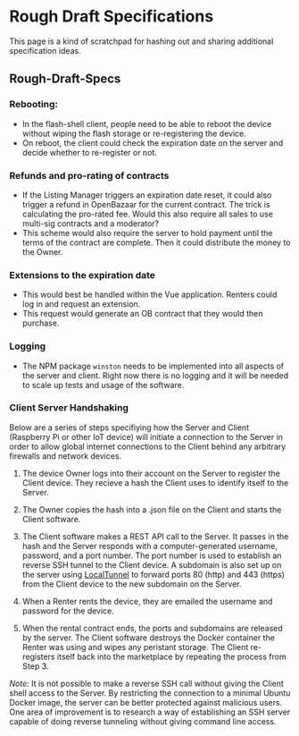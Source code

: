 # Rough Draft Specifications #
This page is a kind of scratchpad for hashing out and sharing additional specification
ideas.


## Rough-Draft-Specs

### Rebooting:
* In the flash-shell client, people need to be able to reboot the device without wiping the flash storage or re-registering the device.
* On reboot, the client could check the expiration date on the server and decide whether to re-register or not.

### Refunds and pro-rating of contracts
* If the Listing Manager triggers an expiration date reset, it could also trigger a refund in OpenBazaar for the current contract. The trick is calculating the pro-rated fee. Would this also require all sales to use multi-sig contracts and a moderator?
* This scheme would also require the server to hold payment until the terms of the contract are complete. Then it could distribute the money to the Owner.

### Extensions to the expiration date
* This would best be handled within the Vue application. Renters could log in and request an extension.
* This request would generate an OB contract that they would then purchase.

### Logging
* The NPM package `winston` needs to be implemented into all aspects of the server and client. Right now
there is no logging and it will be needed to scale up tests and usage of the software.



### Client Server Handshaking
Below are a series of steps specifiying how the Server and Client (Raspberry Pi or other IoT device) will initiate a
connection to the Server in order to allow global internet connections to the Client behind any arbitrary firewalls and network devices.

1. The device Owner logs into their account on the Server to register the Client device. They recieve a hash the Client
uses to identify itself to the Server.

2. The Owner copies the hash into a .json file on the Client and starts the Client software.

3. The Client software makes a REST API call to the Server. It passes in the hash and the Server responds with
a computer-generated username, password, and a port number. The port number is used to establish an reverse SSH
tunnel to the Client device. A subdomain is also set up on the server using [LocalTunnel](https://github.com/localtunnel/server)
to forward ports 80 (http) and 443 (https) from the Client device to the new subdomain on the Server.

4. When a Renter rents the device, they are emailed the username and password for the device.

5. When the rental contract ends, the ports and subdomains are released by the server.
The Client software destroys the Docker container the Renter was using and wipes any peristant storage.
The Client re-registers itself back into the marketplace by repeating the process from Step 3.

*Note:* It is not possible to make a reverse SSH call without giving the Client shell access to the Server. By restricting
the connection to a minimal Ubuntu Docker image, the server can be better protected against malicious users.
One area of improvement is to research a way of establishing an SSH server capable of doing
reverse tunneling without giving command line access.
